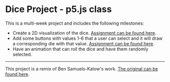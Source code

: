 # Dice Project - p5.js class

This is a multi-week project and includes the following milestones:

- Create a 2D visualization of the dice. [Assignment can be found here](https://github.com/lrei-coding/p5js_18-19/blob/master/dice/dice-assignment_01.md).
- Add some buttons with values 1-6 that a user can select and it will draw a corresponding die with that value. [Assignment can be found here](https://github.com/lrei-coding/p5js_18-19/blob/master/dice/dice-assignment_02.md).
- Have an animation that can roll the dice and have them randomly selected.

---  
This project is a remix of Ben Samuels-Kalow's work. [The original can be found here](http://bsk.education/AP-CSP/unit%201%20%E2%80%93%20algorithms%20and%20p5/2016/09/19/dice.html).  
